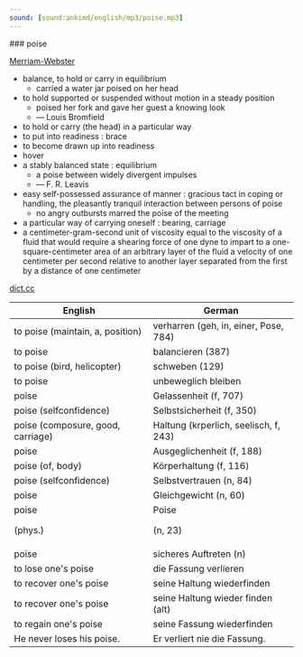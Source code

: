 ```yaml
---
sound: [sound:ankimd/english/mp3/poise.mp3]
---
```


\### poise

[Merriam-Webster](https://www.merriam-webster.com/dictionary/poise)

- balance, to hold or carry in equilibrium
    - carried a water jar poised on her head
- to hold supported or suspended without motion in a steady position
    - poised her fork and gave her guest a knowing look
    - — Louis Bromfield
- to hold or carry (the head) in a particular way
- to put into readiness : brace
- to become drawn up into readiness
- hover
- a stably balanced state : equilibrium
    - a poise between widely divergent impulses
    - — F. R. Leavis
- easy self-possessed assurance of manner : gracious tact in coping or handling, the pleasantly tranquil interaction between persons of poise
    - no angry outbursts marred the poise of the meeting
- a particular way of carrying oneself : bearing, carriage
- a centimeter-gram-second unit of viscosity equal to the viscosity of a fluid that would require a shearing force of one dyne to impart to a one-square-centimeter area of an arbitrary layer of the fluid a velocity of one centimeter per second relative to another layer separated from the first by a distance of one centimeter

[dict.cc](https://www.dict.cc/poise)

| English        | German       |
| -------------- | ------------ |
| to poise (maintain, a, position) | verharren (geh, in, einer, Pose, 784) |
| to poise | balancieren (387) |
| to poise (bird, helicopter) | schweben (129) |
| to poise | unbeweglich bleiben |
| poise | Gelassenheit (f, 707) |
| poise (selfconfidence) | Selbstsicherheit (f, 350) |
| poise (composure, good, carriage) | Haltung (krperlich, seelisch, f, 243) |
| poise | Ausgeglichenheit (f, 188) |
| poise (of, body) | Körperhaltung (f, 116) |
| poise (selfconfidence) | Selbstvertrauen (n, 84) |
| poise | Gleichgewicht (n, 60) |
| poise <P> (phys.) | Poise <P> (n, 23) |
| poise | sicheres Auftreten (n) |
| to lose one's poise | die Fassung verlieren |
| to recover one's poise | seine Haltung wiederfinden |
| to recover one's poise | seine Haltung wieder finden (alt) |
| to regain one's poise | seine Fassung wiederfinden |
| He never loses his poise. | Er verliert nie die Fassung. |
